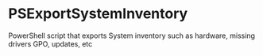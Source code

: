 # PSExportSystemInventory
PowerShell script that exports System inventory such as hardware, missing drivers GPO, updates, etc
